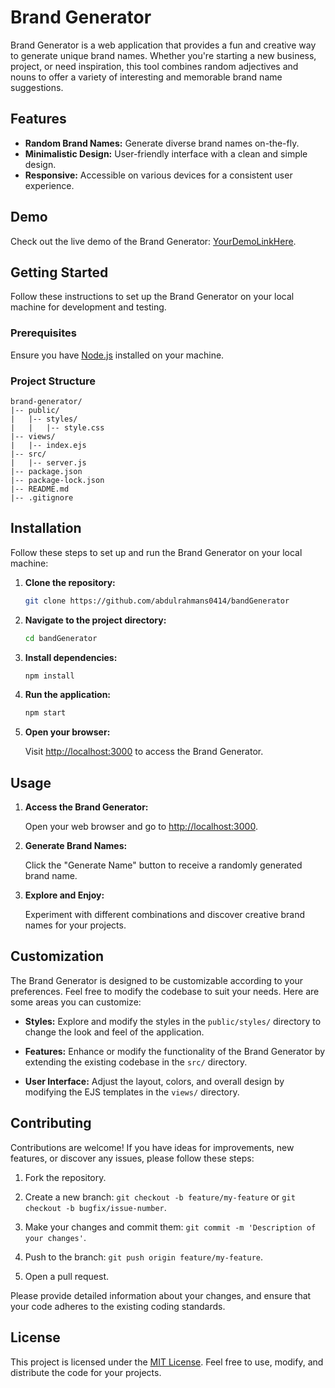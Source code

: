 # Brand Generator

Brand Generator is a web application that provides a fun and creative way to generate unique brand names. Whether you're starting a new business, project, or need inspiration, this tool combines random adjectives and nouns to offer a variety of interesting and memorable brand name suggestions.

## Features

- **Random Brand Names:** Generate diverse brand names on-the-fly.
- **Minimalistic Design:** User-friendly interface with a clean and simple design.
- **Responsive:** Accessible on various devices for a consistent user experience.

## Demo

Check out the live demo of the Brand Generator: [YourDemoLinkHere](https://bandgenerator.onrender.com).

## Getting Started

Follow these instructions to set up the Brand Generator on your local machine for development and testing.

### Prerequisites

Ensure you have [Node.js](https://nodejs.org/) installed on your machine.

### Project Structure

```plaintext
brand-generator/
|-- public/
|   |-- styles/
|   |   |-- style.css
|-- views/
|   |-- index.ejs
|-- src/
|   |-- server.js
|-- package.json
|-- package-lock.json
|-- README.md
|-- .gitignore

```

## Installation

Follow these steps to set up and run the Brand Generator on your local machine:

1. **Clone the repository:**

    ```bash
    git clone https://github.com/abdulrahmans0414/bandGenerator
    ```

2. **Navigate to the project directory:**

    ```bash
    cd bandGenerator
    ```

3. **Install dependencies:**

    ```bash
    npm install
    ```

4. **Run the application:**

    ```bash
    npm start
    ```

5. **Open your browser:**

    Visit [http://localhost:3000](http://localhost:3000) to access the Brand Generator.

## Usage

1. **Access the Brand Generator:**

   Open your web browser and go to [http://localhost:3000](http://localhost:3000).

2. **Generate Brand Names:**

   Click the "Generate Name" button to receive a randomly generated brand name.

3. **Explore and Enjoy:**

   Experiment with different combinations and discover creative brand names for your projects.

## Customization

The Brand Generator is designed to be customizable according to your preferences. Feel free to modify the codebase to suit your needs. Here are some areas you can customize:

- **Styles:** Explore and modify the styles in the `public/styles/` directory to change the look and feel of the application.

- **Features:** Enhance or modify the functionality of the Brand Generator by extending the existing codebase in the `src/` directory.

- **User Interface:** Adjust the layout, colors, and overall design by modifying the EJS templates in the `views/` directory.

## Contributing

Contributions are welcome! If you have ideas for improvements, new features, or discover any issues, please follow these steps:

1. Fork the repository.

2. Create a new branch: `git checkout -b feature/my-feature` or `git checkout -b bugfix/issue-number`.

3. Make your changes and commit them: `git commit -m 'Description of your changes'`.

4. Push to the branch: `git push origin feature/my-feature`.

5. Open a pull request.

Please provide detailed information about your changes, and ensure that your code adheres to the existing coding standards.

## License

This project is licensed under the [MIT License](LICENSE). Feel free to use, modify, and distribute the code for your projects.


